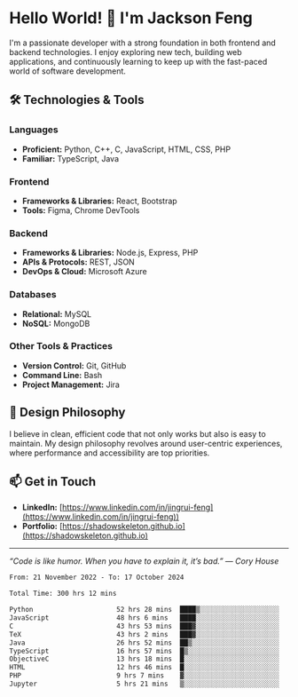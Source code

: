 # Hello World! 👋 I'm Jackson Feng

I'm a passionate developer with a strong foundation in both frontend and backend technologies. I enjoy exploring new tech, building web applications, and continuously learning to keep up with the fast-paced world of software development.

## 🛠 Technologies & Tools

### Languages
- **Proficient:** Python, C++, C, JavaScript, HTML, CSS, PHP
- **Familiar:** TypeScript, Java

### Frontend
- **Frameworks & Libraries:** React, Bootstrap
- **Tools:** Figma, Chrome DevTools

### Backend
- **Frameworks & Libraries:** Node.js, Express, PHP
- **APIs & Protocols:** REST, JSON
- **DevOps & Cloud:** Microsoft Azure

### Databases
- **Relational:** MySQL
- **NoSQL:** MongoDB

### Other Tools & Practices
- **Version Control:** Git, GitHub
- **Command Line:** Bash
- **Project Management:** Jira


## 🎨 Design Philosophy

I believe in clean, efficient code that not only works but also is easy to maintain. My design philosophy revolves around user-centric experiences, where performance and accessibility are top priorities.

## 📫 Get in Touch

- **LinkedIn:** [https://www.linkedin.com/in/jingrui-feng](https://www.linkedin.com/in/jingrui-feng))
- **Portfolio:** [https://shadowskeleton.github.io](https://shadowskeleton.github.io)

---

*“Code is like humor. When you have to explain it, it’s bad.” — Cory House*



<!--START_SECTION:waka-->

```txt
From: 21 November 2022 - To: 17 October 2024

Total Time: 300 hrs 12 mins

Python                     52 hrs 28 mins  ████▒░░░░░░░░░░░░░░░░░░░░   17.48 %
JavaScript                 48 hrs 6 mins   ████░░░░░░░░░░░░░░░░░░░░░   16.02 %
C                          43 hrs 53 mins  ███▓░░░░░░░░░░░░░░░░░░░░░   14.62 %
TeX                        43 hrs 2 mins   ███▓░░░░░░░░░░░░░░░░░░░░░   14.34 %
Java                       26 hrs 52 mins  ██▒░░░░░░░░░░░░░░░░░░░░░░   08.95 %
TypeScript                 16 hrs 57 mins  █▒░░░░░░░░░░░░░░░░░░░░░░░   05.65 %
ObjectiveC                 13 hrs 18 mins  █░░░░░░░░░░░░░░░░░░░░░░░░   04.43 %
HTML                       12 hrs 46 mins  █░░░░░░░░░░░░░░░░░░░░░░░░   04.26 %
PHP                        9 hrs 7 mins    ▓░░░░░░░░░░░░░░░░░░░░░░░░   03.04 %
Jupyter                    5 hrs 21 mins   ▒░░░░░░░░░░░░░░░░░░░░░░░░   01.78 %
```

<!--END_SECTION:waka-->


